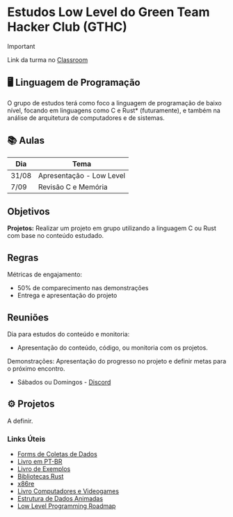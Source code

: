 # Estudos Low Level do Green Team Hacker Club (GTHC)

> [!IMPORTANT]
> Link da turma no [Classroom]()

## 🖥️ Linguagem de Programação
O grupo de estudos terá como foco a linguagem de programação de baixo nível, focando em linguagens como C e Rust* (futuramente), e também na análise de arquitetura de computadores e de sistemas.

## 📚 Aulas 
| Dia | Tema |
| ------------- | ------------- |
| 31/08  | Apresentação - Low Level |
| 7/09  | Revisão C e Memória |

## Objetivos
**Projetos:** Realizar um projeto em grupo utilizando a linguagem C ou Rust com base no conteúdo estudado.

## Regras
Métricas de engajamento:
+ 50% de comparecimento nas demonstrações
+ Entrega e apresentação do projeto

## Reuniões
Dia para estudos do conteúdo e monitoria:
+ Apresentação do conteúdo, código, ou monitoria com os projetos.

Demonstrações:
Apresentação do progresso no projeto e definir metas para o próximo encontro.
+ Sábados ou Domingos - [Discord](https://discord.gg/72CmC5RKCj)

## ⚙️ Projetos
A definir.

 ### Links Úteis
+ [Forms de Coletas de Dados ](https://forms.gle/mFxw62aE4gY2Hi789)
+ [Livro em PT-BR](https://rust-br.github.io/rust-book-pt-br/)
+ [Livro de Exemplos](https://doc.rust-lang.org/rust-by-example/)
+ [Bibliotecas Rust](crates.io)
+ [x86re](https://x86re.com)
+ [Livro Computadores e Videogames](https://eesc.usp.br/comunicacao-admin/wp-content/uploads/2024/03/Livro_Computadores_e_Videogames.pdf)
+ [Estrutura de Dados Animadas](https://visualgo.net/en)
+ [Low Level Programming Roadmap](https://github.com/gurugio/lowlevelprogramming-university)
